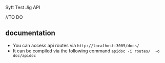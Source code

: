 Syft Test Jig API

//TO DO


## documentation
 - You can access api routes via `http://localhost:3005/docs/`
 - It can be compiled via the following command `apidoc -i routes/  -o doc/apidoc
`
